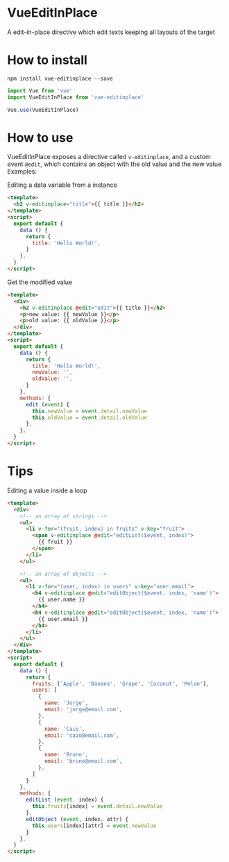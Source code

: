 # VueEditInPlace

A edit-in-place directive which edit texts keeping all layouts of the target


# How to install

`npm install vue-editinplace --save`

```js
import Vue from 'vue'
import VueEditInPlace from 'vue-editinplace'

Vue.use(VueEditInPlace)
```


# How to use

VueEditInPlace exposes a directive called `v-editinplace`, and a custom event `@edit`, which contains an object with the old value and the new value
Examples:

Editing a data variable from a instance
```html
<template>
  <h2 v-editinplace="title">{{ title }}</h2>
</template>
<script>
  export default {
    data () {
      return {
        title: 'Hello World!',
      }
    },
  }
</script>
```

Get the modified value
```html
<template>
  <div>
    <h2 v-editinplace @edit="edit">{{ title }}</h2>
    <p>new value: {{ newValue }}</p>
    <p>old value: {{ oldValue }}</p>
  </div>
</template>
<script>
  export default {
    data () {
      return {
        title: 'Hello World!',
        newValue: '',
        oldValue: '',
      }
    },
    methods: {
      edit (event) {
        this.newValue = event.detail.newValue
        this.oldValue = event.detail.oldValue
      },
    },
  }
</script>
```

# Tips

Editing a value inside a loop
```html
<template>
  <div>
    <!-- an array of strings -->
    <ul>
      <li v-for="(fruit, index) in fruits" v-key="fruit">
        <span v-editinplace @edit="editList($event, index)">
          {{ fruit }}
        </span>
      </li>
    </ul>

    <!-- an array of objects -->
    <ul>
      <li v-for="(user, index) in users" v-key="user.email">
        <h4 v-editinplace @edit="editObject($event, index, 'name')">
          {{ user.name }}
        </h4>
        <h4 v-editinplace @edit="editObject($event, index, 'name')">
          {{ user.email }}
        </h4>
      </li>
    </ul>
  </div>
</template>
<script>
  export default {
    data () {
      return {
        fruits: ['Apple', 'Banana', 'Grape', 'Coconut', 'Melon'],
        users: [
          {
            name: 'Jorge',
            email: 'jorge@email.com',
          },
          {
            name: 'Caio',
            email: 'caio@email.com',
          },
          {
            name: 'Bruno',
            email: 'bruno@email.com',
          },
        ]
      }
    },
    methods: {
      editList (event, index) {
        this.fruits[index] = event.detail.newValue
      },
      editObject (event, index, attr) {
        this.users[index][attr] = event.newValue
      }
    },
  }
</script>
```
